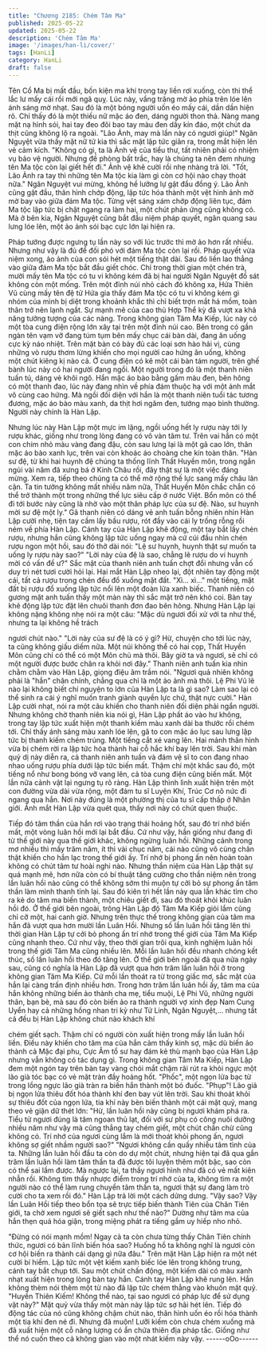 ```yaml
---
title: "Chương 2185: Chém Tâm Ma"
published: 2025-05-22
updated: 2025-05-22
description: 'Chém Tâm Ma'
image: '/images/han-li/cover/'
tags: [HanLi]
category: HanLi
draft: false
---
```


Tên Cổ Ma bị mất đầu, bốn kiện ma khí trong tay liền rơi xuống,
còn thi thể lắc lư mấy cái rồi mới ngã quỵ.
Lúc này, vầng trăng mờ ảo phía trên lóe lên ánh sáng mờ nhạt.
Sau đó là một bóng người uốn éo mấy cái, dần dần hiện rõ. Chỉ
thấy đó là một thiếu nữ mặc áo đen, dáng người thon thả.
Nàng mang mặt nạ hình sói, hai tay đeo đôi bao tay màu đen dầy
kín đáo, một chút da thịt cũng không lộ ra ngoài.
"Lão Ảnh, may mà lần này có ngươi giúp!"
Ngân Nguyệt vừa thấy mặt nữ tử kia thì sắc mặt lập tức giãn ra,
trong mắt hiện lên vẻ cảm kích.
"Không có gì, ta là Ảnh vệ của tiểu thư, tất nhiên phải có nhiệm vụ
bảo vệ người. Nhưng đề phòng bất trắc, hay là chúng ta nên đem
nhưng tên Ma tộc còn lại giết hết đi." Ảnh vệ khẽ cười rồi nhẹ
nhàng trả lời.
"Tốt, Lão Ảnh ra tay thì những tên Ma tộc kia làm gì còn cơ hội
nào chạy thoát nữa." Ngân Nguyệt vui mừng, không hề lưỡng lự
gật đầu đồng ý.
Lão Ảnh cũng gật đầu, thân hình chớp động, lập tức hóa thành
một vệt hình ảnh mờ mờ bay vào giữa đám Ma tộc.
Từng vệt sáng xám chớp động liên tục, đám Ma tộc lập tức bị
chặt ngang ra làm hai, một chút phản ứng cũng không có.
Mà ở bên kia, Ngân Nguyệt cũng bắt đầu niệm pháp quyết, ngân
quang sau lưng lóe lên, một ảo ảnh sói bạc cực lớn lại hiện ra.

Pháp tướng được ngưng tụ lần này so với lúc trước thì mờ ảo
hơn rất nhiều. Nhưng như vậy là đủ để đối phó với đám Ma tộc
còn lại rồi.
Pháp quyết vừa niệm xong, ảo ảnh của con sói hét một tiếng thật
dài. Sau đó liền lao thẳng vào giữa đám Ma tộc bắt đầu giết chóc.
Chỉ trong thời gian một chén trà, mười mấy tên Ma tộc có tu vi
không kém đã bị hai người Ngân Nguyệt đồ sát không còn một
mống.
Trên một đỉnh núi nhỏ cách đó không xa, Hứa Thiên Vũ cùng mấy
tên đệ tử Hứa gia thấy đám Ma tộc có tu vi không kém gì nhóm
của mình bị diệt trong khoảnh khắc thì chỉ biết trợn mắt há mồm,
toàn thân trở nên lạnh ngắt.
Sự mạnh mẽ của cao thủ Hợp Thể kỳ đã vượt xa khả năng tưởng
tượng của các nàng.
Trong không gian Tâm Ma Kiếp, lúc này có một tòa cung điện
rộng lớn xây tại trên một đỉnh núi cao. Bên trong có gần ngàn tên
vạm vỡ đang túm tụm bên mấy chục cái bàn dài, đang ăn uống
cực kỳ náo nhiệt.
Trên mặt bàn có bày đủ các loại sơn hào hải vị, cùng những vò
rượu thơm lừng khiến cho mọi người cao hứng ăn uống, không
một chút kiêng kị nào cả.
Ở cung điện có kê một cái bàn tám người, trên ghế bành lúc này
có hai người đang ngồi.
Một người trong đó là một thanh niên tuấn tú, dáng vẻ khôi ngô.
Hắn mặc áo bào bằng gấm màu đen, bên hông có một thanh đao,
lúc này đang nhìn về phía đám thuộc hạ với một ánh mắt vô cùng
cao hứng.
Mà ngồi đối diện với hắn là một thanh niên tuổi tác tương đương,
mặc áo bào màu xanh, da thịt hơi ngăm đen, tướng mạo bình
thường. Người này chính là Hàn Lập.

Nhưng lúc này Hàn Lập một mực im lặng, ngồi uống hết ly rượu
này tới ly rượu khác, giống như trong lòng đang có vô vàn tâm tư.
Trên vai hắn có một con chim nhỏ màu vàng đang đậu, còn sau
lưng lại là một gã cao lớn, thân mặc áo bào xanh lục, trên vai còn
khoác áo choàng che kín toàn thân.
"Hàn sư đệ, từ khi hai huynh đệ chúng ta thống lĩnh Thất Huyền
môn, trong ngắn ngủi vài năm đã xưng bá ở Kinh Châu rồi, đây
thật sự là một việc đáng mừng. Xem ra, tiếp theo chúng ta có thể
mở rộng thế lực sang mấy châu lân cận. Ta tin tưởng không mất
nhiều năm nữa, Thất Huyền Môn chắc chắn có thể trở thành một
trong những thế lực siêu cấp ở nước Việt. Bổn môn có thể đi tới
bước này cũng là nhờ vào một thân pháp lực của sư đệ. Nào, sư
huynh mời sư đệ một ly." Gã thanh niên có dáng vẻ anh tuấn bỗng
nhiên nhìn Hàn Lập cười nhẹ, tiện tay cầm lấy bầu rượu, rót đầy
vào cái ly trống rỗng rồi ném về phía Hàn Lập.
Cánh tay của Hàn Lập khẽ động, một tay bắt lấy chén rượu,
nhưng hắn cũng không lập tức uống ngay mà cứ cúi đầu nhìn
chén rượu ngon một hồi, sau đó thở dài nói:
"Lệ sư huynh, huynh thật sự muốn ta uống ly rượu này sao?"
"Lời này của đệ là sao, chẳng lẽ rượu do vi huynh mời có vấn đề
ư?" Sắc mặt của thanh niên anh tuấn chợt đổi nhưng vẫn cố duy
trì nét tươi cười hỏi lại.
Hai mắt Hàn Lập nheo lại, đột nhiên tay động một cái, tất cả rượu
trong chén đều đổ xuống mặt đất.
"Xì… xì…" một tiếng, mặt đất bị rượu đổ xuống lập tức nổi lên
một đoàn lửa xanh biếc.
Thanh niên có gương mặt anh tuấn thấy một màn này thì sắc mặt
trở nên khó coi. Bàn tay khẽ động lập tức đặt lên chuôi thanh đơn
đao bên hông.
Nhưng Hàn Lập lại không nặng không nhẹ nói ra một câu:
"Mặc dù ngươi đối xử với ta như thế, nhưng ta lại không hề trách

ngươi chút nào."
"Lời này của sư đệ là có ý gì? Hừ, chuyện cho tới lúc này, ta cũng
không giấu diếm nữa. Một núi không thể có hai cọp, Thất Huyền
Môn cũng chỉ có thể có một Môn chủ mà thôi. Bây giờ ta và
ngươi, sẽ chỉ có một người được bước chân ra khỏi nơi đây."
Thanh niên anh tuấn kia nhìn chằm chằm vào Hàn Lập, giọng
điệu âm trầm nói.
"Ngươi quả nhiên không phải là "hắn" chân chính, chẳng qua chỉ
là một ảo ảnh mà thôi. Lệ Phi Vũ lẽ nào lại không biết chí nguyện
to lớn của Hàn Lập ta là gì sao? Làm sao lại có thể sinh ra cái ý
nghĩ muốn tranh giành quyền lực chứ, thật nực cười." Hàn Lập
cười nhạt, nói ra một câu khiến cho thanh niên đối diện phải ngẩn
người.
Nhưng không chờ thanh niên kia nói gì, Hàn Lập phất áo vào hư
không, trong tay lập tức xuất hiện một thanh kiếm màu xanh dài
ba thước rồi chém tới.
Chỉ thấy ánh sáng màu xanh lóe lên, gã to con mặc áo lục sau
lưng lập tức bị thanh kiếm chém trúng.
Một tiếng cắt xé vang lên.
Hai mảnh thân hình vừa bị chém rời ra lập tức hóa thành hai cỗ
hắc khí bay lên trời.
Sau khi màn quỷ dị này diễn ra, cả thanh niên anh tuấn và đám vệ
sĩ to con đang nhao nhao uống rượu phía dưới lập tức biến mất.
Thậm chí một khắc sau đó, một tiếng nổ như bong bóng vỡ vang
lên, cả tòa cung điện cũng biến mất.
Một lần nữa cảnh vật lại ngưng tụ rõ ràng. Hàn Lập thình lình xuất
hiện trên một con đường vừa dài vừa rộng, một đám tu sĩ Luyện
Khí, Trúc Cơ nô nức đi ngang qua hắn.
Nơi này đúng là một phường thị của tu sĩ cấp thấp ở Nhân giới.
Ánh mắt Hàn Lập vừa quét qua, thấy nơi này có chút quen thuộc.

Tiếp đó tâm thần của hắn rơi vào trạng thái hoảng hốt, sau đó trí
nhớ biến mất, một vòng luân hồi mới lại bắt đầu.
Cứ như vậy, hắn giống như đang đi từ thế giới này qua thế giới
khác, không ngừng luân hồi.
Những cảnh trong mơ nhiều thì mấy trăm năm, ít thì vài chục
năm, cái nào cũng vô cùng chân thật khiến cho hắn lạc trong thế
giới ấy. Trí nhớ bị phong ấn nên hoàn toàn không có chút tâm tư
hoài nghi nào.
Nhưng thần niệm của Hàn Lập thật sự quá mạnh mẽ, hơn nữa
còn có bí thuật tăng cường cho thần niệm nên trong lần luân hồi
nào cũng có thể không sớm thì muộn tự cởi bỏ sự phong ấn tâm
thần làm mình thanh tỉnh lại. Sau đó kiên trì hết lần này qua lần
khác tìm cho ra kẻ do tâm ma biến thành, một chiêu giết đi, sau
đó thoát khỏi khúc luân hồi đó.
Ở thế giới bên ngoài, trông Hàn Lập độ Tâm Ma Kiếp giỏi lắm
cũng chỉ cỡ một, hai canh giờ. Nhưng trên thực thế trong không
gian của tâm ma hắn đã vượt qua hơn mười lần Luân Hồi.
Nhưng số lần luân hồi tăng lên thì thời gian Hàn Lập tự cởi bỏ
phong ấn trí nhớ trong thế giới của Tâm Ma Kiếp cũng nhanh
theo.
Cứ như vậy, theo thời gian trôi qua, kinh nghiệm luân hồi trong
thế giới Tâm Ma cũng nhiều lên. Mỗi lần luân hồi đều nhanh
chóng kết thúc, số lần luân hồi theo đó tăng lên.
Ở thế giới bên ngoài đã qua nửa ngày sau, cũng có nghĩa là Hàn
Lập đã vượt qua hơn trăm lần luân hồi ở trong không gian Tâm
Ma Kiếp. Cứ mỗi lần thoát ra từ trong giấc mơ, sắc mặt của hắn
lại càng trấn định nhiều hơn.
Trong hơn trăm lần luân hồi ấy, tâm ma của hắn không những
biến ảo thành cha mẹ, tiểu muội, Lệ Phi Vũ, những người thân,
bạn bè, mà sau đó còn biến ảo ra thành người vợ xinh đẹp Nam
Cung Uyển hay cả những hồng nhan tri kỷ như Tử Linh, Ngân
Nguyệt,… nhưng tất cả đều bị Hàn Lập không chút nào khách khí

chém giết sạch.
Thậm chí có người còn xuất hiện trong mấy lần luân hồi liền.
Điều này khiến cho tâm ma của hắn cảm thấy kinh sợ, mặc dù
biến ảo thành cả Mặc đại phu, Cực Âm tổ sư hay đám kẻ thù
mạnh bạo của Hàn Lập nhưng vẫn không có tác dụng gì.
Trong không gian Tâm Ma Kiếp, Hàn Lập đem một ngón tay trên
bàn tay vàng chói mắt chậm rãi rút ra khỏi ngực một lão già tóc
bạc có vẻ mặt tràn đầy hoảng hốt.
"Phốc", một ngọn lửa bạc từ trong lồng ngực lão già tràn ra biến
hắn thành một bó đuốc.
"Phụp"!
Lão giả bị ngọn lửa thiêu đốt hóa thành khí đen bay vút lên trời.
Sau khi thoát khỏi sự thiêu đốt của ngọn lứa, tia khí này bèn biến
thành một cái mặt quỷ, mang theo vẻ giận dữ thét lớn:
"Hừ, lần luân hồi này cũng bị ngươi khám phá ra. Tiểu tử ngươi
đúng là tâm ngoan thủ lạt, đối với sư phụ có công nuôi dưỡng
nhiều năm như vậy mà cũng thẳng tay chém giết, một chút chần
chừ cũng không có. Trí nhớ của ngươi cùng lắm là mới thoát khỏi
phong ấn, ngươi không sợ giết nhầm người sao?"
"Ngươi không cần quấy nhiễu tâm tình của ta. Những lần luân hồi
đầu ta còn do dự một chút, nhưng hiện tại đã qua gần trăm lần
luân hồi làm tâm thần ta đã được tôi luyện thêm một bậc, sao còn
có thể sai lầm được. Mà ngược lại, ta thấy ngươi hình như đã có
vẻ mất kiên nhẫn rồi. Không tìm thấy nhược điểm trong trí nhớ
của ta, không tìm ra một người nào có thể làm rung chuyển tâm
thần ta, ngươi thật sự đang làm trò cười cho ta xem rồi đó." Hàn
Lập trả lời một cách dửng dưng.
"Vậy sao? Vậy lần Luân Hồi tiếp theo bổn tọa sẽ trực tiếp biến
thành Tiên của Chân Tiên giới, ta chờ xem ngươi sẽ giết sạch như
thế nào?" Dường như tâm ma của hắn thẹn quá hóa giận, trong
miệng phát ra tiếng gầm uy hiếp nho nhỏ.

"Đừng có nói mạnh mồm! Ngay cả ta còn chưa từng thấy Chân
Tiên chính thức, ngươi có bản lĩnh biến hóa sao? Huống hồ ta
không nghĩ là ngươi còn cơ hội biến ra thành cái dạng gì nữa
đâu." Trên mặt Hàn Lập hiện ra một nét cười bí hiểm. Lập tức một
vệt kiếm xanh biếc lóe lên trong không trung, cánh tay bắt chụp
tới.
Sau một chút chấn động, một kiếm dài có màu xanh nhạt xuất
hiện trong lòng bàn tay hắn.
Cánh tay Hàn Lập khẽ rung lên. Hắn không thèm nói thêm một từ
nào đã lập tức chém thẳng vào khuôn mặt quỷ.
"Huyền Thiên Kiếm! Không thể nào, tại sao ngươi có pháp lực để
sử dụng vật này?" Mặt quỷ vừa thấy một màn này lập tức sợ hãi
hét lên. Tiếp đó động tác của nó cũng không chậm chút nào, thân
hình uốn éo rồi hóa thành một tia khí đen né đi.
Nhưng đã muộn!
Lưỡi kiếm còn chưa chém xuống mà đã xuất hiện một cỗ năng
lượng có ẩn chứa thiên địa pháp tắc. Giống như thể nó cuốn theo
cả không gian vào một nhát kiếm này vậy.
------oOo------
